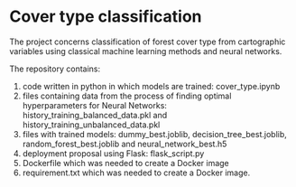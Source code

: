 # Cover type classification


The project concerns classification of forest cover type from cartographic variables using classical machine learning methods and neural networks.

The repository contains:
1. code written in python in which models are trained: cover_type.ipynb
2. files containing data from the process of finding optimal hyperparameters for Neural Networks: history_training_balanced_data.pkl and history_training_unbalanced_data.pkl
3. files with trained models: dummy_best.joblib, decision_tree_best.joblib, random_forest_best.joblib and neural_network_best.h5
4. deployment proposal using Flask: flask_script.py
5. Dockerfile which was needed to create a Docker image
6. requirement.txt which was needed to create a Docker image.
